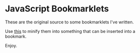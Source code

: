 # JavaScript Bookmarklets

These are the original source to some bookmarklets I've written.

Use [this](http://compressorrater.thruhere.net/) to minify them into something that can be inserted into a bookmark.

Enjoy.